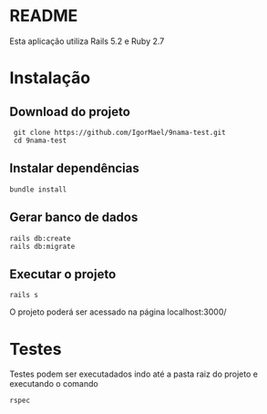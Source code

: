 # README

Esta aplicação utiliza Rails 5.2 e Ruby 2.7

# Instalação
## Download do projeto
```
 git clone https://github.com/IgorMael/9nama-test.git
 cd 9nama-test 
```
## Instalar dependências
 ```
 bundle install
 ```
 
## Gerar banco de dados
 ```
 rails db:create
 rails db:migrate
 ```
 
 ## Executar o projeto
 ```
 rails s
 ```
 O projeto poderá ser acessado na página localhost:3000/
 
# Testes
  Testes podem ser executadados indo até a pasta raiz do projeto e executando o comando
  ```
  rspec
  ```
